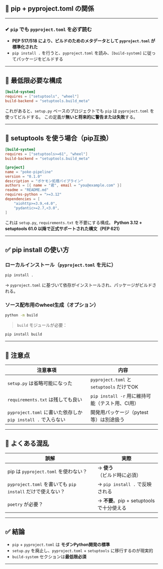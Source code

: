 ## 🧷 pip + pyproject.toml の関係

---
### ✔ `pip` でも `pyproject.toml` を**必ず読む**

* **PEP 517/518 により、ビルドのためのメタデータとして `pyproject.toml` が標準化された**
* `pip install .` を行うと、`pyproject.toml` を読み、`[build-system]` に従ってパッケージをビルドする

---

## 📘 最低限必要な構成

```toml
[build-system]
requires = ["setuptools", "wheel"]
build-backend = "setuptools.build_meta"
```

これがあると、`setup.py` ベースのプロジェクトでも `pip` は `pyproject.toml` を使ってビルドする。
この定義が**無いと将来的に警告または失敗**する。

---

## 🧱 setuptools を使う場合（pip互換）

```toml
[build-system]
requires = ["setuptools>=61", "wheel"]
build-backend = "setuptools.build_meta"

[project]
name = "poke-pipeline"
version = "0.1.0"
description = "ポケモン処理パイプライン"
authors = [{ name = "君", email = "you@example.com" }]
readme = "README.md"
requires-python = ">=3.12"
dependencies = [
    "aiohttp>=3.9,<4.0",
    "pydantic>=2.7,<3.0",
]
```

これは `setup.py`, `requirements.txt` を不要にする構成。
**Python 3.12 + setuptools 61.0 以降で正式サポートされた構文（PEP 621）**

---

## ✅ pip install の使い方

### ローカルインストール（`pyproject.toml` を元に）

```bash
pip install .
```

→ `pyproject.toml` に基づいて依存がインストールされ、パッケージがビルドされる。

### ソース配布用のwheel生成（オプション）

```bash
python -m build
```

> `build` モジュールが必要：

```bash
pip install build
```

---

## 📌 注意点

| 注意事項                                            | 内容                                    |
| ----------------------------------------------- | ------------------------------------- |
| `setup.py` は省略可能になった                            | `pyproject.toml` と `setuptools` だけでOK |
| `requirements.txt` は残しても良い                      | `pip install -r` 用に維持可能（テスト用、CI用）     |
| `pyproject.toml` に書いた依存しか `pip install .` で入らない | 開発用パッケージ（pytest等）は別途扱う                |

---

## 💬 よくある混乱

| 誤解                                            | 実際                               |
| --------------------------------------------- | -------------------------------- |
| pip は `pyproject.toml` を使わない？                 | → **使う**（ビルド時に必須）                |
| `pyproject.toml` を書いても `pip install` だけで使えない？ | → `pip install .` で反映される         |
| `poetry` が必要？                                 | → **不要**。pip + setuptools で十分使える |

---

## ✅ 結論

* `pip` + `pyproject.toml` は **モダンPython開発の標準**
* `setup.py` を廃止し、`pyproject.toml` + `setuptools` に移行するのが現実的
* `build-system` セクションは**最低限必須**

---